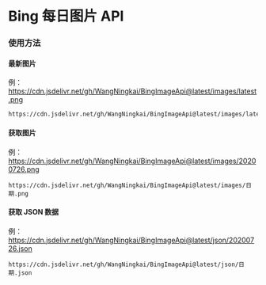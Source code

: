 # Bing 每日图片 API

### 使用方法

#### 最新图片

例：https://cdn.jsdelivr.net/gh/WangNingkai/BingImageApi@latest/images/latest.png

```
https://cdn.jsdelivr.net/gh/WangNingkai/BingImageApi@latest/images/latest.png
```

#### 获取图片

例：https://cdn.jsdelivr.net/gh/WangNingkai/BingImageApi@latest/images/20200726.png

```
https://cdn.jsdelivr.net/gh/WangNingkai/BingImageApi@latest/images/日期.png
```

#### 获取 JSON 数据

例：https://cdn.jsdelivr.net/gh/WangNingkai/BingImageApi@latest/json/20200726.json

```
https://cdn.jsdelivr.net/gh/WangNingkai/BingImageApi@latest/json/日期.json
```
